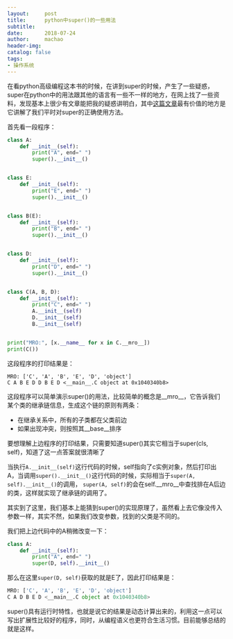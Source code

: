 ```yaml
---
layout:     post
title:      python中super()的一些用法
subtitle:   
date:       2018-07-24
author:     machao
header-img: 
catalog: false
tags:
- 操作系统
---
```


在看python高级编程这本书的时候，在讲到super的时候，产生了一些疑惑，super在python中的用法跟其他的语言有一些不一样的地方，在网上找了一些资料，发现基本上很少有文章能把我的疑惑讲明白，其中[这篇文章](https://rhettinger.wordpress.com/2011/05/26/super-considered-super/)最有价值的地方是它讲解了我们平时对super的正确使用方法。

首先看一段程序：

```python
class A:
    def __init__(self):
        print("A", end=" ")
        super().__init__()


class E:
    def __init__(self):
        print("E", end=" ")
        super().__init__()


class B(E):
    def __init__(self):
        print("B", end=" ")
        super().__init__()


class D:
    def __init__(self):
        print("D", end=" ")
        super().__init__()


class C(A, B, D):
    def __init__(self):
        print("C", end=" ")
        A.__init__(self)
        D.__init__(self)
        B.__init__(self)


print("MRO:", [x.__name__ for x in C.__mro__])
print(C())
```

这段程序的打印结果是：

```
MRO: ['C', 'A', 'B', 'E', 'D', 'object']
C A B E D D B E D <__main__.C object at 0x1040340b8>
```

这段程序可以简单演示super()的用法，比较简单的概念是__mro__，它告诉我们某个类的继承链信息，生成这个链的原则有两条：

- 在继承关系中，所有的子类都在父类前边
- 如果出现冲突，则按照其__base__排序


要想理解上边程序的打印结果，只需要知道super()其实它相当于super(cls, self)，知道了这一点答案就很清晰了

当执行`A.__init__(self)`这行代码的时候，self指向了c实例对象，然后打印出A，当调用`super().__init__()`这行代码的时候，实际相当于`super(A, self).__init__()`的调用， `super(A, self)`的会在self.__mro__中查找排在A后边的类，这样就实现了继承链的调用了。

其实到了这里，我们基本上能猜到super()的实现原理了，虽然看上去它像没传入参数一样，其实不然，如果我们改变参数，找到的父类是不同的。

我们把上边代码中的A稍微改变一下：

```python
class A:
    def __init__(self):
        print("A", end=" ")
        super(D, self).__init__()

```

那么在这里`super(D, self)`获取的就是E了，因此打印结果是：

```python
MRO: ['C', 'A', 'B', 'E', 'D', 'object']
C A D B E D <__main__.C object at 0x1040340b8>
```

super()具有运行时特性，也就是说它的结果是动态计算出来的，利用这一点可以写出扩展性比较好的程序，同时，从编程语义也更符合生活习惯。目前能够总结的就是这样。

			
